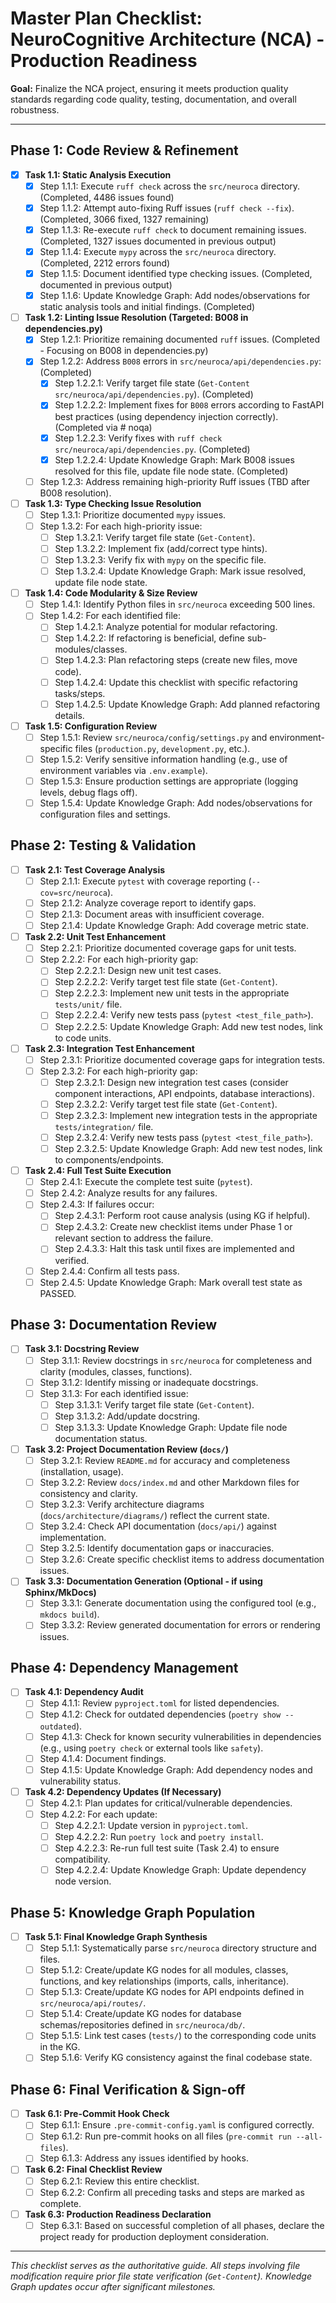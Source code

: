 # Master Plan Checklist: NeuroCognitive Architecture (NCA) - Production Readiness

**Goal:** Finalize the NCA project, ensuring it meets production quality standards regarding code quality, testing, documentation, and overall robustness.

---

## Phase 1: Code Review & Refinement

-   [X] **Task 1.1: Static Analysis Execution**
    -   [X] Step 1.1.1: Execute `ruff check` across the `src/neuroca` directory. (Completed, 4486 issues found)
    -   [X] Step 1.1.2: Attempt auto-fixing Ruff issues (`ruff check --fix`). (Completed, 3066 fixed, 1327 remaining)
    -   [X] Step 1.1.3: Re-execute `ruff check` to document remaining issues. (Completed, 1327 issues documented in previous output)
    -   [X] Step 1.1.4: Execute `mypy` across the `src/neuroca` directory. (Completed, 2212 errors found)
    -   [X] Step 1.1.5: Document identified type checking issues. (Completed, documented in previous output)
    -   [X] Step 1.1.6: Update Knowledge Graph: Add nodes/observations for static analysis tools and initial findings. (Completed)
-   [ ] **Task 1.2: Linting Issue Resolution (Targeted: B008 in dependencies.py)**
    -   [X] Step 1.2.1: Prioritize remaining documented `ruff` issues. (Completed - Focusing on B008 in dependencies.py)
    -   [X] Step 1.2.2: Address `B008` errors in `src/neuroca/api/dependencies.py`: (Completed)
        -   [X] Step 1.2.2.1: Verify target file state (`Get-Content src/neuroca/api/dependencies.py`). (Completed)
        -   [X] Step 1.2.2.2: Implement fixes for `B008` errors according to FastAPI best practices (using dependency injection correctly). (Completed via # noqa)
        -   [X] Step 1.2.2.3: Verify fixes with `ruff check src/neuroca/api/dependencies.py`. (Completed)
        -   [X] Step 1.2.2.4: Update Knowledge Graph: Mark B008 issues resolved for this file, update file node state. (Completed)
    -   [ ] Step 1.2.3: Address remaining high-priority Ruff issues (TBD after B008 resolution).
-   [ ] **Task 1.3: Type Checking Issue Resolution**
    -   [ ] Step 1.3.1: Prioritize documented `mypy` issues.
    -   [ ] Step 1.3.2: For each high-priority issue:
        -   [ ] Step 1.3.2.1: Verify target file state (`Get-Content`).
        -   [ ] Step 1.3.2.2: Implement fix (add/correct type hints).
        -   [ ] Step 1.3.2.3: Verify fix with `mypy` on the specific file.
        -   [ ] Step 1.3.2.4: Update Knowledge Graph: Mark issue resolved, update file node state.
-   [ ] **Task 1.4: Code Modularity & Size Review**
    -   [ ] Step 1.4.1: Identify Python files in `src/neuroca` exceeding 500 lines.
    -   [ ] Step 1.4.2: For each identified file:
        -   [ ] Step 1.4.2.1: Analyze potential for modular refactoring.
        -   [ ] Step 1.4.2.2: If refactoring is beneficial, define sub-modules/classes.
        -   [ ] Step 1.4.2.3: Plan refactoring steps (create new files, move code).
        -   [ ] Step 1.4.2.4: Update this checklist with specific refactoring tasks/steps.
        -   [ ] Step 1.4.2.5: Update Knowledge Graph: Add planned refactoring details.
-   [ ] **Task 1.5: Configuration Review**
    -   [ ] Step 1.5.1: Review `src/neuroca/config/settings.py` and environment-specific files (`production.py`, `development.py`, etc.).
    -   [ ] Step 1.5.2: Verify sensitive information handling (e.g., use of environment variables via `.env.example`).
    -   [ ] Step 1.5.3: Ensure production settings are appropriate (logging levels, debug flags off).
    -   [ ] Step 1.5.4: Update Knowledge Graph: Add nodes/observations for configuration files and settings.

## Phase 2: Testing & Validation

-   [ ] **Task 2.1: Test Coverage Analysis**
    -   [ ] Step 2.1.1: Execute `pytest` with coverage reporting (`--cov=src/neuroca`).
    -   [ ] Step 2.1.2: Analyze coverage report to identify gaps.
    -   [ ] Step 2.1.3: Document areas with insufficient coverage.
    -   [ ] Step 2.1.4: Update Knowledge Graph: Add coverage metric state.
-   [ ] **Task 2.2: Unit Test Enhancement**
    -   [ ] Step 2.2.1: Prioritize documented coverage gaps for unit tests.
    -   [ ] Step 2.2.2: For each high-priority gap:
        -   [ ] Step 2.2.2.1: Design new unit test cases.
        -   [ ] Step 2.2.2.2: Verify target test file state (`Get-Content`).
        -   [ ] Step 2.2.2.3: Implement new unit tests in the appropriate `tests/unit/` file.
        -   [ ] Step 2.2.2.4: Verify new tests pass (`pytest <test_file_path>`).
        -   [ ] Step 2.2.2.5: Update Knowledge Graph: Add new test nodes, link to code units.
-   [ ] **Task 2.3: Integration Test Enhancement**
    -   [ ] Step 2.3.1: Prioritize documented coverage gaps for integration tests.
    -   [ ] Step 2.3.2: For each high-priority gap:
        -   [ ] Step 2.3.2.1: Design new integration test cases (consider component interactions, API endpoints, database interactions).
        -   [ ] Step 2.3.2.2: Verify target test file state (`Get-Content`).
        -   [ ] Step 2.3.2.3: Implement new integration tests in the appropriate `tests/integration/` file.
        -   [ ] Step 2.3.2.4: Verify new tests pass (`pytest <test_file_path>`).
        -   [ ] Step 2.3.2.5: Update Knowledge Graph: Add new test nodes, link to components/endpoints.
-   [ ] **Task 2.4: Full Test Suite Execution**
    -   [ ] Step 2.4.1: Execute the complete test suite (`pytest`).
    -   [ ] Step 2.4.2: Analyze results for any failures.
    -   [ ] Step 2.4.3: If failures occur:
        -   [ ] Step 2.4.3.1: Perform root cause analysis (using KG if helpful).
        -   [ ] Step 2.4.3.2: Create new checklist items under Phase 1 or relevant section to address the failure.
        -   [ ] Step 2.4.3.3: Halt this task until fixes are implemented and verified.
    -   [ ] Step 2.4.4: Confirm all tests pass.
    -   [ ] Step 2.4.5: Update Knowledge Graph: Mark overall test state as PASSED.

## Phase 3: Documentation Review

-   [ ] **Task 3.1: Docstring Review**
    -   [ ] Step 3.1.1: Review docstrings in `src/neuroca` for completeness and clarity (modules, classes, functions).
    -   [ ] Step 3.1.2: Identify missing or inadequate docstrings.
    -   [ ] Step 3.1.3: For each identified issue:
        -   [ ] Step 3.1.3.1: Verify target file state (`Get-Content`).
        -   [ ] Step 3.1.3.2: Add/update docstring.
        -   [ ] Step 3.1.3.3: Update Knowledge Graph: Update file node documentation status.
-   [ ] **Task 3.2: Project Documentation Review (`docs/`)**
    -   [ ] Step 3.2.1: Review `README.md` for accuracy and completeness (installation, usage).
    -   [ ] Step 3.2.2: Review `docs/index.md` and other Markdown files for consistency and clarity.
    -   [ ] Step 3.2.3: Verify architecture diagrams (`docs/architecture/diagrams/`) reflect the current state.
    -   [ ] Step 3.2.4: Check API documentation (`docs/api/`) against implementation.
    -   [ ] Step 3.2.5: Identify documentation gaps or inaccuracies.
    -   [ ] Step 3.2.6: Create specific checklist items to address documentation issues.
-   [ ] **Task 3.3: Documentation Generation (Optional - if using Sphinx/MkDocs)**
    -   [ ] Step 3.3.1: Generate documentation using the configured tool (e.g., `mkdocs build`).
    -   [ ] Step 3.3.2: Review generated documentation for errors or rendering issues.

## Phase 4: Dependency Management

-   [ ] **Task 4.1: Dependency Audit**
    -   [ ] Step 4.1.1: Review `pyproject.toml` for listed dependencies.
    -   [ ] Step 4.1.2: Check for outdated dependencies (`poetry show --outdated`).
    -   [ ] Step 4.1.3: Check for known security vulnerabilities in dependencies (e.g., using `poetry check` or external tools like `safety`).
    -   [ ] Step 4.1.4: Document findings.
    -   [ ] Step 4.1.5: Update Knowledge Graph: Add dependency nodes and vulnerability status.
-   [ ] **Task 4.2: Dependency Updates (If Necessary)**
    -   [ ] Step 4.2.1: Plan updates for critical/vulnerable dependencies.
    -   [ ] Step 4.2.2: For each update:
        -   [ ] Step 4.2.2.1: Update version in `pyproject.toml`.
        -   [ ] Step 4.2.2.2: Run `poetry lock` and `poetry install`.
        -   [ ] Step 4.2.2.3: Re-run full test suite (Task 2.4) to ensure compatibility.
        -   [ ] Step 4.2.2.4: Update Knowledge Graph: Update dependency node version.

## Phase 5: Knowledge Graph Population

-   [ ] **Task 5.1: Final Knowledge Graph Synthesis**
    -   [ ] Step 5.1.1: Systematically parse `src/neuroca` directory structure and files.
    -   [ ] Step 5.1.2: Create/update KG nodes for all modules, classes, functions, and key relationships (imports, calls, inheritance).
    -   [ ] Step 5.1.3: Create/update KG nodes for API endpoints defined in `src/neuroca/api/routes/`.
    -   [ ] Step 5.1.4: Create/update KG nodes for database schemas/repositories defined in `src/neuroca/db/`.
    -   [ ] Step 5.1.5: Link test cases (`tests/`) to the corresponding code units in the KG.
    -   [ ] Step 5.1.6: Verify KG consistency against the final codebase state.

## Phase 6: Final Verification & Sign-off

-   [ ] **Task 6.1: Pre-Commit Hook Check**
    -   [ ] Step 6.1.1: Ensure `.pre-commit-config.yaml` is configured correctly.
    -   [ ] Step 6.1.2: Run pre-commit hooks on all files (`pre-commit run --all-files`).
    -   [ ] Step 6.1.3: Address any issues identified by hooks.
-   [ ] **Task 6.2: Final Checklist Review**
    -   [ ] Step 6.2.1: Review this entire checklist.
    -   [ ] Step 6.2.2: Confirm all preceding tasks and steps are marked as complete.
-   [ ] **Task 6.3: Production Readiness Declaration**
    -   [ ] Step 6.3.1: Based on successful completion of all phases, declare the project ready for production deployment consideration.

---
*This checklist serves as the authoritative guide. All steps involving file modification require prior file state verification (`Get-Content`). Knowledge Graph updates occur after significant milestones.*
